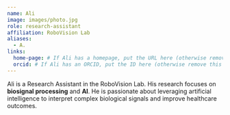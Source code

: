 ```yaml
---
name: Ali
image: images/photo.jpg
role: research-assistant
affiliation: RoboVision Lab
aliases:
  - A.  
links:
  home-page: # If Ali has a homepage, put the URL here (otherwise remove this line)
  orcid: # If Ali has an ORCID, put the ID here (otherwise remove this line)
---
```


Ali is a Research Assistant in the RoboVision Lab. His research focuses on **biosignal processing** and **AI**. He is passionate about leveraging artificial intelligence to interpret complex biological signals and improve healthcare outcomes.
